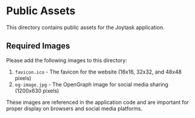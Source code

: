 # Public Assets

This directory contains public assets for the Joytask application.

## Required Images

Please add the following images to this directory:

1. `favicon.ico` - The favicon for the website (16x16, 32x32, and 48x48 pixels)
2. `og-image.jpg` - The OpenGraph image for social media sharing (1200x630 pixels)

These images are referenced in the application code and are important for proper display on browsers and social media platforms.
